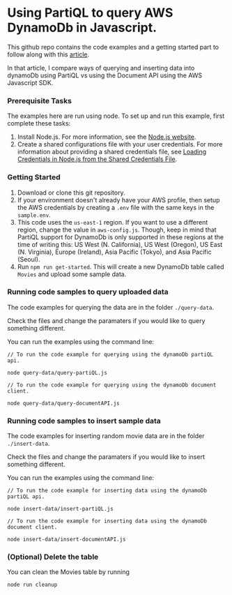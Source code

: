 # Using PartiQL to query AWS DynamoDb in Javascript.

This github repo contains the code examples and a getting started part to follow along with this [article](https://abba.dev/blog/dynamodb-partiql-javascript).

In that article, I compare ways of querying and inserting data into dynamoDb using PartiQL vs using the Document API using the AWS Javascript SDK.

### Prerequisite Tasks

The examples here are run using node. To set up and run this example, first complete these tasks:
1. Install Node.js. For more information, see the [Node.js website](https://nodejs.org/).
1. Create a shared configurations file with your user credentials. For more information about providing a shared credentials file, see [Loading Credentials in Node.js from the Shared Credentials File](https://docs.aws.amazon.com/sdk-for-javascript/v2/developer-guide/loading-node-credentials-shared.html).

### Getting Started

1. Download or clone this git repository.
1. If your environment doesn't already have your AWS profile, then setup the AWS credentials by creating a `.env` file with the same keys in the `sample.env`.
1. This code uses the `us-east-1` region. If you want to use a different region, change the value in `aws-config.js`. Though, keep in mind that PartiQL support for DynamoDb is only supported in these regions at the time of writing this: US West (N. California), US West (Oregon), US East (N. Virginia), Europe (Ireland), Asia Pacific (Tokyo), and Asia Pacific (Seoul).
1. Run `npm run get-started`. This will create a new DynamoDb table called `Movies` and upload some sample data.

### Running code samples to query uploaded data

The code examples for querying the data are in the folder `./query-data`.

Check the files and change the paramaters if you would like to query something different.

You can run the examples using the command line:

```
// To run the code example for querying using the dynamoDb partiQL api.

node query-data/query-partiQL.js

// To run the code example for querying using the dynamoDb document client.

node query-data/query-documentAPI.js

```

### Running code samples to insert sample data

The code examples for inserting random movie data are in the folder `./insert-data`.

Check the files and change the paramaters if you would like to insert something different.

You can run the examples using the command line:

```
// To run the code example for inserting data using the dynamoDb partiQL api.

node insert-data/insert-partiQL.js

// To run the code example for inserting data using the dynamoDb document client.

node insert-data/insert-documentAPI.js

```



### (Optional) Delete the table

You can clean the Movies table by running

`node run cleanup`